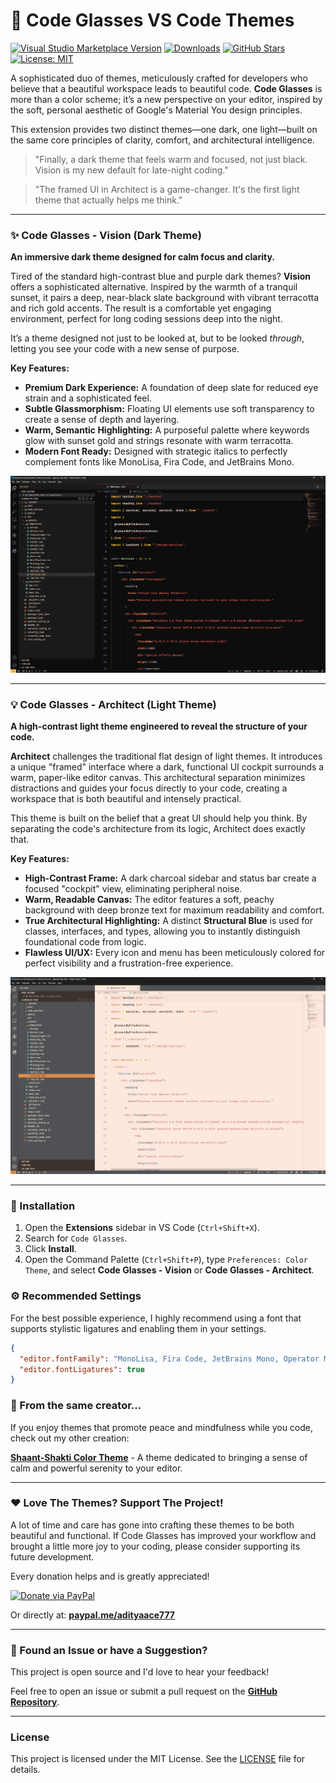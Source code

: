 # 🎨 Code Glasses VS Code Themes

[![Visual Studio Marketplace Version](https://img.shields.io/visual-studio-marketplace/v/Aditya-Ace.Code-Glasses?style=for-the-badge&label=Marketplace)](https://marketplace.visualstudio.com/items?itemName=Aditya-Ace.Code-Glasses)
[![Downloads](https://img.shields.io/visual-studio-marketplace/d/Aditya-Ace.Code-Glasses?style=for-the-badge&color=blue)](https://marketplace.visualstudio.com/items?itemName=Aditya-Ace.Code-Glasses)
[![GitHub Stars](https://img.shields.io/github/stars/Aditya-Ace/Code-Glasses?style=for-the-badge&logo=github)](https://github.com/Aditya-Ace/Code-Glasses)
[![License: MIT](https://img.shields.io/badge/License-MIT-orange.svg?style=for-the-badge)](https://opensource.org/licenses/MIT)

A sophisticated duo of themes, meticulously crafted for developers who believe that a beautiful workspace leads to beautiful code. **Code Glasses** is more than a color scheme; it’s a new perspective on your editor, inspired by the soft, personal aesthetic of Google's Material You design principles.

This extension provides two distinct themes—one dark, one light—built on the same core principles of clarity, comfort, and architectural intelligence.

> "Finally, a dark theme that feels warm and focused, not just black. Vision is my new default for late-night coding."

> "The framed UI in Architect is a game-changer. It's the first light theme that actually helps me think."

---

### ✨ Code Glasses - Vision (Dark Theme)

**An immersive dark theme designed for calm focus and clarity.**

Tired of the standard high-contrast blue and purple dark themes? **Vision** offers a sophisticated alternative. Inspired by the warmth of a tranquil sunset, it pairs a deep, near-black slate background with vibrant terracotta and rich gold accents. The result is a comfortable yet engaging environment, perfect for long coding sessions deep into the night.

It’s a theme designed not just to be looked at, but to be looked _through_, letting you see your code with a new sense of purpose.

**Key Features:**

- **Premium Dark Experience:** A foundation of deep slate for reduced eye strain and a sophisticated feel.
- **Subtle Glassmorphism:** Floating UI elements use soft transparency to create a sense of depth and layering.
- **Warm, Semantic Highlighting:** A purposeful palette where keywords glow with sunset gold and strings resonate with warm terracotta.
- **Modern Font Ready:** Designed with strategic italics to perfectly complement fonts like MonoLisa, Fira Code, and JetBrains Mono.

![Code Glasses Vision Preview](images/Vision.png)

---

### 💡 Code Glasses - Architect (Light Theme)

**A high-contrast light theme engineered to reveal the structure of your code.**

**Architect** challenges the traditional flat design of light themes. It introduces a unique "framed" interface where a dark, functional UI cockpit surrounds a warm, paper-like editor canvas. This architectural separation minimizes distractions and guides your focus directly to your code, creating a workspace that is both beautiful and intensely practical.

This theme is built on the belief that a great UI should help you think. By separating the code's architecture from its logic, Architect does exactly that.

**Key Features:**

- **High-Contrast Frame:** A dark charcoal sidebar and status bar create a focused "cockpit" view, eliminating peripheral noise.
- **Warm, Readable Canvas:** The editor features a soft, peachy background with deep bronze text for maximum readability and comfort.
- **True Architectural Highlighting:** A distinct **Structural Blue** is used for classes, interfaces, and types, allowing you to instantly distinguish foundational code from logic.
- **Flawless UI/UX:** Every icon and menu has been meticulously colored for perfect visibility and a frustration-free experience.

![Code Glasses Architect Preview](images/Architect.png)

---

### 🚀 Installation

1.  Open the **Extensions** sidebar in VS Code (`Ctrl+Shift+X`).
2.  Search for `Code Glasses`.
3.  Click **Install**.
4.  Open the Command Palette (`Ctrl+Shift+P`), type `Preferences: Color Theme`, and select **Code Glasses - Vision** or **Code Glasses - Architect**.

### ⚙️ Recommended Settings

For the best possible experience, I highly recommend using a font that supports stylistic ligatures and enabling them in your settings.

```json
{
  "editor.fontFamily": "MonoLisa, Fira Code, JetBrains Mono, Operator Mono Lig, Cascadia Code, Consolas, monospace",
  "editor.fontLigatures": true
}
```

### 🧘 From the same creator...

If you enjoy themes that promote peace and mindfulness while you code, check out my other creation:

**[Shaant-Shakti Color Theme](https://marketplace.visualstudio.com/items?itemName=shaant-shakti.shaant-shakti-color-theme)** - A theme dedicated to bringing a sense of calm and powerful serenity to your editor.

---

### ❤️ Love The Themes? Support The Project!

A lot of time and care has gone into crafting these themes to be both beautiful and functional. If Code Glasses has improved your workflow and brought a little more joy to your coding, please consider supporting its future development.

Every donation helps and is greatly appreciated!

[![Donate via PayPal](https://img.shields.io/badge/Donate-PayPal-blue.svg?style=for-the-badge&logo=paypal)](https://paypal.me/adityaace777)

Or directly at: **[paypal.me/adityaace777](https://paypal.me/adityaace777)**

---

### 🐞 Found an Issue or have a Suggestion?

This project is open source and I'd love to hear your feedback!

Feel free to open an issue or submit a pull request on the **[GitHub Repository](https://github.com/Aditya-Ace/Code-Glasses)**.

---

### License

This project is licensed under the MIT License. See the [LICENSE](LICENSE) file for details.
